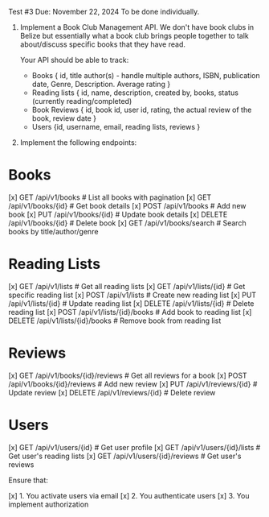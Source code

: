Test #3
Due: November 22, 2024
To be done individually.


1. Implement a Book Club Management API. We don't have book clubs in Belize but essentially what a 
   book club brings people together to talk about/discuss specific books that they have read.
   
   Your API should be able to track:
   
    - Books { id, title author(s) - handle multiple authors, ISBN, publication date, Genre, Description. Average rating }
    - Reading lists { id, name, description, created by, books, status (currently reading/completed)
    - Book Reviews { id, book id, user id, rating, the actual review of the book, review date }
    - Users {id, username, email, reading lists, reviews }
   
   
2. Implement the following endpoints:


Books
=====

[x] GET    /api/v1/books              # List all books with pagination
[x] GET    /api/v1/books/{id}         # Get book details
[x] POST   /api/v1/books              # Add new book
[x] PUT    /api/v1/books/{id}         # Update book details
[x] DELETE /api/v1/books/{id}         # Delete book
[x] GET    /api/v1/books/search       # Search books by title/author/genre


Reading Lists
=============

[x] GET    /api/v1/lists              # Get all reading lists
[x] GET    /api/v1/lists/{id}         # Get specific reading list
[x] POST   /api/v1/lists              # Create new reading list
[x] PUT    /api/v1/lists/{id}         # Update reading list
[x] DELETE /api/v1/lists/{id}         # Delete reading list
[x] POST   /api/v1/lists/{id}/books   # Add book to reading list
[x] DELETE /api/v1/lists/{id}/books   # Remove book from reading list


Reviews
=======

[x] GET    /api/v1/books/{id}/reviews # Get all reviews for a book
[x] POST   /api/v1/books/{id}/reviews # Add new review
[x] PUT    /api/v1/reviews/{id}       # Update review
[x] DELETE /api/v1/reviews/{id}       # Delete review


Users
======

[x] GET    /api/v1/users/{id}         # Get user profile
[x] GET    /api/v1/users/{id}/lists   # Get user's reading lists
[x] GET    /api/v1/users/{id}/reviews # Get user's reviews



Ensure that:

[x] 1. You activate users via email
[x] 2. You authenticate users
[x] 3. You implement authorization
